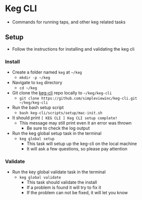 # Keg CLI
* Commands for running taps, and other keg related tasks

## Setup
* Follow the instructions for installing and validating the keg cli

### Install
* Create a folder named `keg` at `~/keg`
  * `mkdir -p ~/keg`
* Navigate to `keg` directory
  * `cd ~/keg`
* Git clone the [keg-cli](https://github.com/simpleviewinc/keg-cli.git) repo locally to `~/keg/keg-cli`
  * `git clone https://github.com/simpleviewinc/keg-cli.git ~/keg/keg-cli`
* Run the bash setup script
  * `bash keg-cli/scripts/setup/mac-init.sh`
* It should print `[ KEG CLI ] Keg CLI setup complete!`
  * This message may still print even it an error was thrown
    * Be sure to check the log output
* Run the keg global setup task in the terminal
  * `keg global setup`
    * This task will setup up the keg-cli on the local machine
    * It will ask a few questions, so please pay attention

### Validate
* Run the key global validate task in the terminal
  * `keg global validate`
    * This task should validate the install
    * If a problem is found it will try to fix it
    * If the problem can not be fixed, it will let you know
